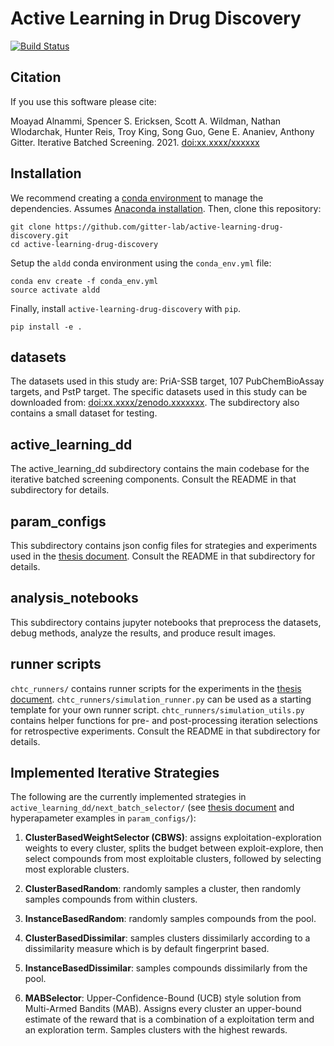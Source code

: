 # Active Learning in Drug Discovery

[![Build Status](https://travis-ci.com/gitter-lab/active-learning-drug-discovery.svg?token=DHS914p1QvszNqsQgFxW&branch=master)](https://travis-ci.com/gitter-lab/active-learning-drug-discovery)

## Citation

If you use this software please cite:

Moayad Alnammi, Spencer S. Ericksen, Scott A. Wildman, Nathan Wlodarchak, Hunter Reis, Troy King, Song Guo, Gene E. Ananiev, Anthony Gitter.
Iterative Batched Screening.
2021. [doi:xx.xxxx/xxxxxx]()

## Installation

We recommend creating a [conda environment](https://conda.io/docs/user-guide/tasks/manage-environments.html) to manage the dependencies.
Assumes [Anaconda installation](https://www.anaconda.com/download/). 
Then, clone this repository:
```
git clone https://github.com/gitter-lab/active-learning-drug-discovery.git
cd active-learning-drug-discovery
```

Setup the `aldd` conda environment using the `conda_env.yml` file:
```
conda env create -f conda_env.yml
source activate aldd
```

Finally, install `active-learning-drug-discovery` with `pip`.
```
pip install -e .
```

## datasets

The datasets used in this study are: PriA-SSB target, 107 PubChemBioAssay targets, and PstP target. 
The specific datasets used in this study can be downloaded from: [doi:xx.xxxx/zenodo.xxxxxxx](). 
The subdirectory also contains a small dataset for testing.

## active_learning_dd

The active_learning_dd subdirectory contains the main codebase for the iterative batched screening components. 
Consult the README in that subdirectory for details. 

## param_configs

This subdirectory contains json config files for strategies and experiments used in the [thesis document]().
Consult the README in that subdirectory for details. 

## analysis_notebooks

This subdirectory contains jupyter notebooks that preprocess the datasets, debug methods, analyze the results, and produce result images.

## runner scripts

`chtc_runners/` contains runner scripts for the experiments in the [thesis document]().
`chtc_runners/simulation_runner.py` can be used as a starting template for your own runner script. 
`chtc_runners/simulation_utils.py` contains helper functions for pre- and post-processing iteration selections for retrospective experiments. 
Consult the README in that subdirectory for details. 

## Implemented Iterative Strategies

The following are the currently implemented strategies in `active_learning_dd/next_batch_selector/` (see [thesis document]() and hyperapameter examples in `param_configs/`):

1. **ClusterBasedWeightSelector (CBWS)**: assigns exploitation-exploration weights to every cluster, splits the budget between exploit-explore, then select compounds from most exploitable clusters, followed by selecting most explorable clusters. 

2. **ClusterBasedRandom**: randomly samples a cluster, then randomly samples compounds from within clusters. 

3. **InstanceBasedRandom**: randomly samples compounds from the pool. 

4. **ClusterBasedDissimilar**: samples clusters dissimilarly according to a dissimilarity measure which is by default fingerprint based. 

5. **InstanceBasedDissimilar**: samples compounds dissimilarly from the pool. 

6. **MABSelector**: Upper-Confidence-Bound (UCB) style solution from Multi-Armed Bandits (MAB). 
Assigns every cluster an upper-bound estimate of the reward that is a combination of a exploitation term and an exploration term. 
Samples clusters with the highest rewards. 
